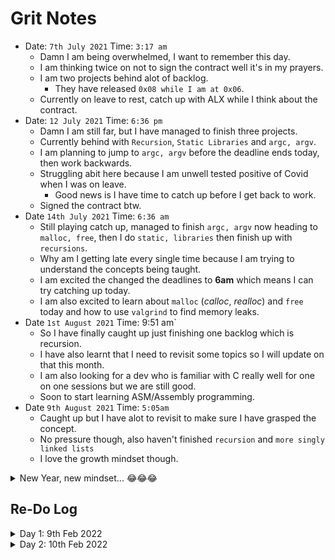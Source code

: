 # Grit Notes

- Date: `7th July 2021` Time: `3:17 am`
	- Damn I am being overwhelmed, I want to remember this day.
	- I am thinking twice on not to sign the contract well it's in my prayers.
	- I am two projects behind alot of backlog.
		- They have released `0x08 while I am at 0x06`.
	- Currently on leave to rest, catch up with ALX while I think about the contract.
- Date: `12 July 2021` Time: `6:36 pm`
	- Damn I am still far, but I have managed to finish three projects.
	- Currently behind with `Recursion`, `Static Libraries` and `argc, argv`.
	- I am planning to jump to `argc, argv` before the deadline ends today, then work backwards.
	- Struggling abit here because I am unwell tested positive of Covid when I was on leave.
		- Good news is I have time to catch up before I get back to work.
	- Signed the contract btw.
- Date `14th July 2021` Time: `6:36 am`
	- Still playing catch up, managed to finish `argc, argv` now heading to `malloc, free`, then I do `static, libraries` then finish up with `recursions`.
	- Why am I getting late every single time because I am trying to understand the concepts being taught.
	- I am excited the changed the deadlines to **6am** which means I can try catching up today.
	- I am also excited to learn about `malloc` (*calloc*, *realloc*) and `free` today and how to use `valgrind` to find memory leaks.
- Date `1st August 2021` Time: 9:51 am`
	- So I have finally caught up just finishing one backlog which is recursion.
	- I have also learnt that I need to revisit some topics so I will update on that this month.
	- I am also looking for a dev who is familiar with C really well for one on one sessions but we are still good.
	- Soon to start learning ASM/Assembly programming.
- Date `9th August 2021` Time: `5:05am`
	- Caught up but I have alot to revisit to make sure I have grasped the concept.
	- No pressure though, also haven't finished `recursion` and `more singly linked lists`
	- I love the growth mindset though.

<details>
<summary>New Year, new mindset... 😂😂😂</summary>

- So this is a new year and I am hoping that I can try and tackle the C projects once again but this time with a different strategy to master the art.
- Changes:
	+ I will go an extra step to debug some of the programs using GDB to understand how they work underneath.
	+ Will do extra challenges on the side for each topic.
	+ Along the way create vulnerable codes using libraries we are adviced not to use. (**given the opportunity, time will tell**)

</details>

## Re-Do Log

<details>
<summary>Day 1: 9th Feb 2022</summary>

- [0x01: Hello, World](./0x00-hello_world)

</details>

<details>
<summary>Day 2: 10th Feb 2022</summary>

- [0x02: Variables,if,else,while](./0x01-variables_if_else_while)
- Most of the codes were using for loops, so wrote them once more using while loops.
- I learnt how to view a loop in GDB.

</details>
